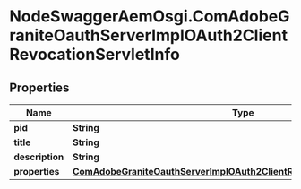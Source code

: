 # NodeSwaggerAemOsgi.ComAdobeGraniteOauthServerImplOAuth2ClientRevocationServletInfo

## Properties

Name | Type | Description | Notes
------------ | ------------- | ------------- | -------------
**pid** | **String** |  | [optional] 
**title** | **String** |  | [optional] 
**description** | **String** |  | [optional] 
**properties** | [**ComAdobeGraniteOauthServerImplOAuth2ClientRevocationServletProperties**](ComAdobeGraniteOauthServerImplOAuth2ClientRevocationServletProperties.md) |  | [optional] 


